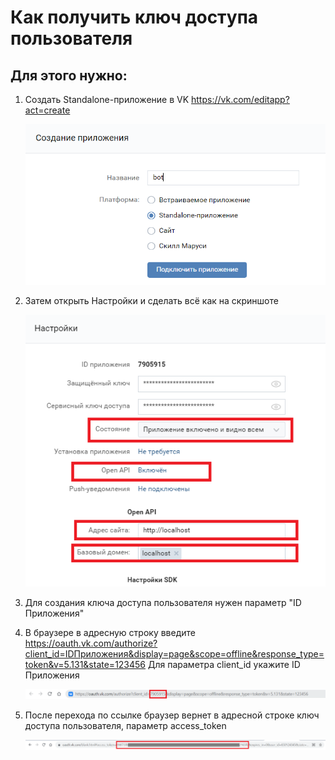 # Как получить ключ доступа пользователя

## Для этого нужно:
1. Создать Standalone-приложение в VK https://vk.com/editapp?act=create

   ![image](img/vk_create_app_1.png)
2. Затем открыть Настройки и сделать всё как на скриншоте

   ![image](img/vk_create_app_2.png)
3. Для создания ключа доступа пользователя нужен параметр "ID Приложения"
4. В браузере в адресную строку введите  
https://oauth.vk.com/authorize?client_id=IDПриложения&display=page&scope=offline&response_type=token&v=5.131&state=123456
   Для параметра client_id укажите ID Приложения

   ![image](img/vk_create_app_3.png) 
5. После перехода по ссылке браузер вернет в адресной строке ключ доступа пользователя,
   параметр access_token

   ![image](img/vk_create_app_4.png) 
